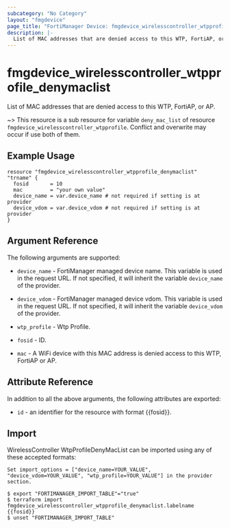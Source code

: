 ```yaml
---
subcategory: "No Category"
layout: "fmgdevice"
page_title: "FortiManager Device: fmgdevice_wirelesscontroller_wtpprofile_denymaclist"
description: |-
  List of MAC addresses that are denied access to this WTP, FortiAP, or AP.
---
```


# fmgdevice_wirelesscontroller_wtpprofile_denymaclist
List of MAC addresses that are denied access to this WTP, FortiAP, or AP.

~> This resource is a sub resource for variable `deny_mac_list` of resource `fmgdevice_wirelesscontroller_wtpprofile`. Conflict and overwrite may occur if use both of them.



## Example Usage

```hcl
resource "fmgdevice_wirelesscontroller_wtpprofile_denymaclist" "trname" {
  fosid       = 10
  mac         = "your own value"
  device_name = var.device_name # not required if setting is at provider
  device_vdom = var.device_vdom # not required if setting is at provider
}
```

## Argument Reference


The following arguments are supported:

* `device_name` - FortiManager managed device name. This variable is used in the request URL. If not specified, it will inherit the variable `device_name` of the provider.
* `device_vdom` - FortiManager managed device vdom. This variable is used in the request URL. If not specified, it will inherit the variable `device_vdom` of the provider.
* `wtp_profile` - Wtp Profile.

* `fosid` - ID.
* `mac` - A WiFi device with this MAC address is denied access to this WTP, FortiAP or AP.


## Attribute Reference

In addition to all the above arguments, the following attributes are exported:
* `id` - an identifier for the resource with format {{fosid}}.

## Import

WirelessController WtpProfileDenyMacList can be imported using any of these accepted formats:
```
Set import_options = ["device_name=YOUR_VALUE", "device_vdom=YOUR_VALUE", "wtp_profile=YOUR_VALUE"] in the provider section.

$ export "FORTIMANAGER_IMPORT_TABLE"="true"
$ terraform import fmgdevice_wirelesscontroller_wtpprofile_denymaclist.labelname {{fosid}}
$ unset "FORTIMANAGER_IMPORT_TABLE"
```

